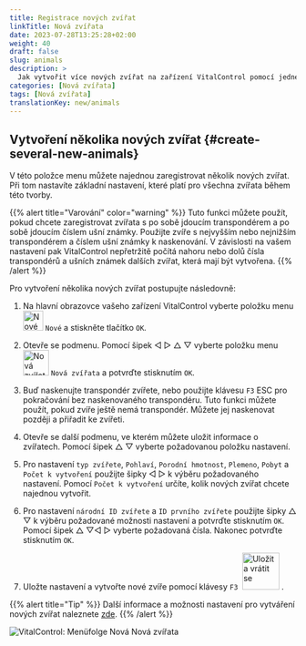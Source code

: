 ```yaml
---
title: Registrace nových zvířat
linkTitle: Nová zvířata
date: 2023-07-28T13:25:28+02:00
weight: 40
draft: false
slug: animals
description: >
  Jak vytvořit více nových zvířat na zařízení VitalControl pomocí jedné akce.
categories: [Nová zvířata]
tags: [Nová zvířata]
translationKey: new/animals
---
```

## Vytvoření několika nových zvířat {#create-several-new-animals}

V této položce menu můžete najednou zaregistrovat několik nových zvířat. Při tom nastavíte základní nastavení, které platí pro všechna zvířata během této tvorby.

{{% alert title="Varování" color="warning" %}}
Tuto funkci můžete použít, pokud chcete zaregistrovat zvířata s po sobě jdoucím transpondérem a po sobě jdoucím číslem ušní známky. Použijte zvíře s nejvyšším nebo nejnižším transpondérem a číslem ušní známky k naskenování. V závislosti na vašem nastavení pak VitalControl nepřetržitě počítá nahoru nebo dolů čísla transpondérů a ušních známek dalších zvířat, která mají být vytvořena.
{{% /alert %}}

Pro vytvoření několika nových zvířat postupujte následovně:

1. Na hlavní obrazovce vašeho zařízení VitalControl vyberte položku menu <img src="/icons/main/new-animal.svg" width="35" align="bottom" alt="Nové zvíře" /> `Nové` a stiskněte tlačítko `OK`.

2. Otevře se podmenu. Pomocí šipek ◁ ▷ △ ▽ vyberte položku menu <img src="/icons/main/new-animals.svg" width="45" align="bottom" alt="Nová zvířata" /> `Nová zvířata` a potvrďte stisknutím `OK`.

3. Buď naskenujte transpondér zvířete, nebo použijte klávesu `F3` ESC pro pokračování bez naskenovaného transpondéru. Tuto funkci můžete použít, pokud zvíře ještě nemá transpondér. Můžete jej naskenovat později a přiřadit ke zvířeti.

4. Otevře se další podmenu, ve kterém můžete uložit informace o zvířatech. Pomocí šipek △ ▽ vyberte požadovanou položku nastavení.

5. Pro nastavení `typ zvířete`, `Pohlaví`, `Porodní hmotnost`, `Plemeno`, `Pobyt` a `Počet k vytvoření` použijte šipky ◁ ▷ k výběru požadovaného nastavení. Pomocí `Počet k vytvoření` určíte, kolik nových zvířat chcete najednou vytvořit.

6. Pro nastavení `národní ID zvířete` a `ID prvního zvířete` použijte šipky △ ▽ k výběru požadované možnosti nastavení a potvrďte stisknutím `OK`. Pomocí šipek △ ▽◁ ▷ vyberte požadovaná čísla. Nakonec potvrďte stisknutím `OK`.


7. Uložte nastavení a vytvořte nové zvíře pomocí klávesy `F3` &nbsp;<img src="/icons/footer/save_exit.svg" width="65" align="bottom" alt="Uložit a vrátit se" />&nbsp;.

{{% alert title="Tip" %}}
Další informace a možnosti nastavení pro vytváření nových zvířat naleznete [zde](../../settings/animal-registration/).
{{% /alert %}}

   ![VitalControl: Menüfolge Nová Nová zvířata](../images/newanimals.png "Vytvořit nová zvířata")
